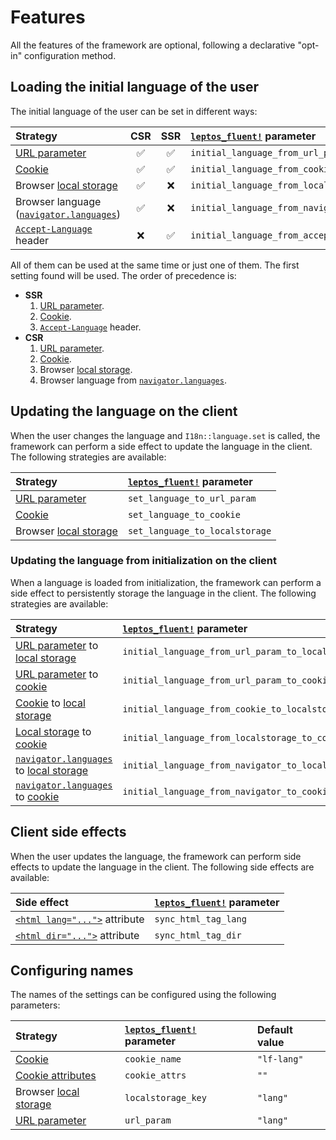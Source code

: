 <!-- markdownlint-disable MD013 -->

# Features

All the features of the framework are optional, following a declarative
"opt-in" configuration method.

## Loading the initial language of the user

The initial language of the user can be set in different ways:

| Strategy                                   | CSR | SSR | [`leptos_fluent!`] parameter                   |
| :----------------------------------------- | :-: | :-: | :--------------------------------------------- |
| [URL parameter]                            | ✅  | ✅  | `initial_language_from_url_param`              |
| [Cookie]                                   | ✅  | ✅  | `initial_language_from_cookie`                 |
| Browser [local storage]                    | ✅  | ❌  | `initial_language_from_localstorage`           |
| Browser language ([`navigator.languages`]) | ✅  | ❌  | `initial_language_from_navigator`              |
| [`Accept-Language`] header                 | ❌  | ✅  | `initial_language_from_accept_language_header` |

All of them can be used at the same time or just one of them. The first setting
found will be used. The order of precedence is:

- **SSR**
  1. [URL parameter].
  2. [Cookie].
  3. [`Accept-Language`] header.
- **CSR**
  1. [URL parameter].
  2. [Cookie].
  3. Browser [local storage].
  4. Browser language from [`navigator.languages`].

## Updating the language on the client

When the user changes the language and `I18n::language.set` is called, the
framework can perform a side effect to update the language in the client. The
following strategies are available:

| Strategy                | [`leptos_fluent!`] parameter   |
| :---------------------- | :----------------------------- |
| [URL parameter]         | `set_language_to_url_param`    |
| [Cookie]                | `set_language_to_cookie`       |
| Browser [local storage] | `set_language_to_localstorage` |

### Updating the language from initialization on the client

When a language is loaded from initialization, the framework can perform a side
effect to persistently storage the language in the client. The following strategies
are available:

| Strategy                                   | [`leptos_fluent!`] parameter                      |
| :----------------------------------------- | :------------------------------------------------ |
| [URL parameter] to [local storage]         | `initial_language_from_url_param_to_localstorage` |
| [URL parameter] to [cookie]                | `initial_language_from_url_param_to_cookie`       |
| [Cookie] to [local storage]                | `initial_language_from_cookie_to_localstorage`    |
| [Local storage] to [cookie]                | `initial_language_from_localstorage_to_cookie`    |
| [`navigator.languages`] to [local storage] | `initial_language_from_navigator_to_localstorage` |
| [`navigator.languages`] to [cookie]        | `initial_language_from_navigator_to_cookie`       |

## Client side effects

When the user updates the language, the framework can perform side effects to
update the language in the client. The following side effects are available:

| Side effect                     | [`leptos_fluent!`] parameter |
| :------------------------------ | :--------------------------- |
| [`<html lang="...">`] attribute | `sync_html_tag_lang`         |
| [`<html dir="...">`] attribute  | `sync_html_tag_dir`          |

[`<html lang="...">`]: https://developer.mozilla.org/en-US/docs/Web/HTML/Global_attributes/lang
[`<html dir="...">`]: https://developer.mozilla.org/en-US/docs/Web/HTML/Global_attributes/dir

## Configuring names

The names of the settings can be configured using the following parameters:

| Strategy                | [`leptos_fluent!`] parameter | Default value |
| :---------------------- | :--------------------------- | :------------ |
| [Cookie]                | `cookie_name`                | `"lf-lang"`   |
| [Cookie attributes]     | `cookie_attrs`               | `""`          |
| Browser [local storage] | `localstorage_key`           | `"lang"`      |
| [URL parameter]         | `url_param`                  | `"lang"`      |

[`leptos_fluent!`]: https://docs.rs/leptos-fluent-macros/latest/leptos_fluent_macros/macro.leptos_fluent.html
[local storage]: https://developer.mozilla.org/en-US/docs/Web/API/Window/localStorage
[`navigator.languages`]: https://developer.mozilla.org/en-US/docs/Web/API/Navigator/languages
[`Accept-Language`]: https://developer.mozilla.org/en-US/docs/Web/HTTP/Headers/Accept-Language
[Cookie]: https://developer.mozilla.org/en-US/docs/Web/API/Document/cookie
[Cookie attributes]: https://developer.mozilla.org/en-US/docs/Web/API/Document/cookie#write_a_new_cookie
[URL parameter]: https://developer.mozilla.org/es/docs/Web/API/URLSearchParams
